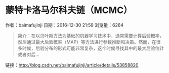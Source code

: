 # 蒙特卡洛马尔科夫链（MCMC）
作者：baimafujinji
日期：2016-12-30 21:59
浏览量：6264
> 简介：在以贝叶斯方法为基础的机器学习技术中，通常需要计算后验概率，然后通过最大后验概率（MAP）等方法进行参数推断和决策。然而，在很多时候，后验分布的形式可能非常复杂，这个时候寻找其中的最大后验估计或者对后...

 链接：http://blog.csdn.net/baimafujinji/article/details/53858820
